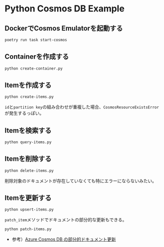 # Python Cosmos DB Example

## DockerでCosmos Emulatorを起動する

```bash
poetry run task start-cosmos
```

## Containerを作成する

```bash
python create-container.py
```

## Itemを作成する

```bash
python create-items.py
```

`id`と`partition key`の組み合わせが重複した場合、`CosmosResourceExistsError`が発生するっぽい。

## Itemを検索する

```bash
python query-items.py
```

## Itemを削除する

```bash
python delete-items.py
```

削除対象のドキュメントが存在していなくても特にエラーにならないみたい。

## Itemを更新する

```bash
python upsert-items.py
```

`patch_item`メソッドでドキュメントの部分的な更新もできる。

```bash
python patch-items.py
```

- 参考）[Azure Cosmos DB の部分的ドキュメント更新](https://learn.microsoft.com/ja-jp/azure/cosmos-db/partial-document-update)
